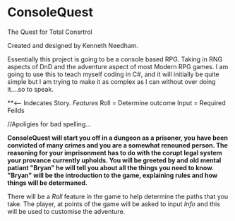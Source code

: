 # ConsoleQuest
The Quest for Total Consrtrol

Created and designed by Kenneth Needham.

Essentially this project is going to be a console based RPG. Taking in RNG aspects of DnD 
and the adventure aspect of most Modern RPG games.
I am going to use this to teach myself coding in C#, and it will initially be quite simple but
I am trying to make it as complex as I can without over doing it....so to speak.

**<-- Indecates Story.
*Features*
Roll = Determine outcome
Input = Required Feilds

//Apoligies for bad spelling...


**ConsoleQuest will start you off in a dungeon as a prisoner, you have been convicted of many crimes
and you are a somewhat renouned person. The reasoning for your imprisonment has to do with the corupt
legal system your provance currently upholds. You will be greeted by and old mental patiant "Bryan" 
he will tell you about all the things you need to know. "Bryan" will be the introduction to the game, 
explaining rules and how things will be determaned.**  

There will be a *Roll* feature in the game to help determine the paths that you take.
The player, at points of the game will be asked to input *Info* and this will be used
to customise the adventure.


